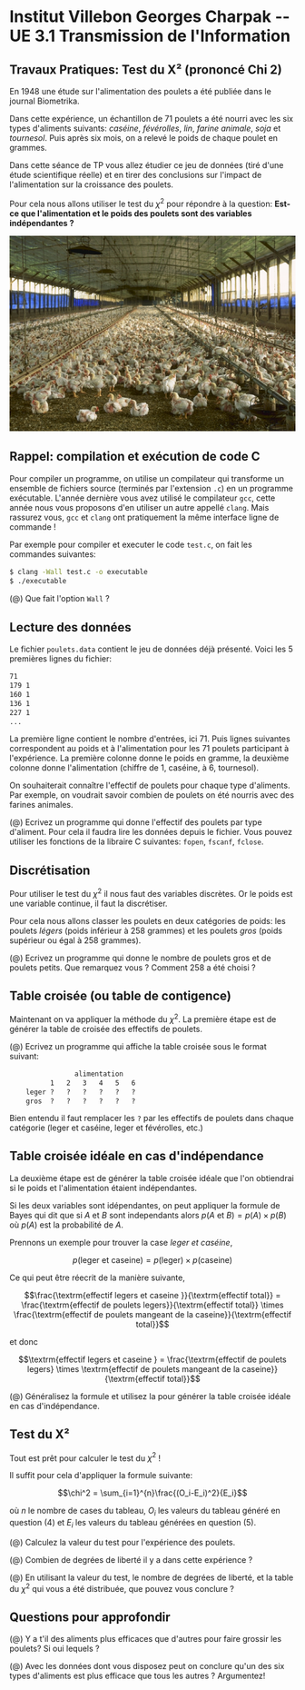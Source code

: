 # Institut Villebon Georges Charpak -- UE 3.1 Transmission de l'Information
## Travaux Pratiques: Test du X² (prononcé Chi 2)


En 1948 une étude sur l'alimentation des poulets a été publiée dans le journal Biometrika.

Dans cette expérience, un échantillon de 71 poulets a été nourri avec les six
types d'aliments suivants: _caséine_, _févérolles_, _lin_, _farine animale_,
_soja_ et _tournesol_. Puis après six mois, on a relevé le poids de chaque
poulet en grammes.

Dans cette séance de TP vous allez étudier ce jeu de données (tiré d'une étude scientifique réelle)
et en tirer des conclusions sur l'impact de l'alimentation sur la croissance des poulets.

Pour cela nous allons utiliser le test du $\chi^2$ pour répondre à la question: **Est-ce que l'alimentation
et le poids des poulets sont des variables indépendantes ?**

![Ferme de poulets en Floride (United States Department of Agriculture, image dans le domaine public)](Florida_chicken_house.jpg "Ferme de poulets en Floride (United States Department of Agriculture, image dans le domaine public)")

## Rappel: compilation et exécution de code C

Pour compiler un programme, on utilise un compilateur qui transforme un
ensemble de fichiers source (terminés par l'extension ```.c```) en un programme
exécutable.  L'année dernière vous avez utilisé le compilateur ```gcc```, cette
année nous vous proposons d'en utiliser un autre appellé ```clang```. Mais
rassurez vous, ```gcc``` et ```clang``` ont pratiquement la même interface
ligne de commande ! 

Par exemple pour compiler et executer le code ```test.c```, on fait les commandes suivantes:

```bash
$ clang -Wall test.c -o executable
$ ./executable
```

(@) Que fait l'option `Wall` ? 

## Lecture des données

Le fichier ```poulets.data``` contient le jeu de données déjà présenté.
Voici les 5 premières lignes du fichier:

```
71
179 1
160 1
136 1
227 1
...
```

La première ligne contient le nombre d'entrées, ici 71.  Puis lignes suivantes
correspondent au poids et à l'alimentation pour les 71 poulets participant à
l'expérience. La première colonne donne le poids en gramme, la deuxième colonne
donne l'alimentation (chiffre de 1, caséine, à 6, tournesol).

On souhaiterait connaître l'effectif de poulets pour chaque type d'aliments.
Par exemple, on voudrait savoir combien de poulets on été nourris avec des
farines animales.

(@) Ecrivez un programme qui donne l'effectif des poulets par type d'aliment. Pour cela il faudra 
lire les données depuis le fichier. Vous pouvez utiliser les fonctions de la libraire C suivantes:
```fopen```, ```fscanf```, ```fclose```.

## Discrétisation

Pour utiliser le test du $\chi^2$ il nous faut des variables discrètes. Or le
poids est une variable continue, il faut la discrétiser.

Pour cela nous allons classer les poulets en deux catégories de poids: les
poulets _légers_ (poids inférieur à 258 grammes) et les poulets _gros_ (poids
supérieur ou égal à 258 grammes). 

(@) Ecrivez un programme qui donne le nombre de poulets gros et de poulets petits.
Que remarquez vous ? Comment 258 a été choisi ?  

## Table croisée (ou table de contigence)

Maintenant on va appliquer la méthode du $\chi^2$. La première étape est de
générer la table de croisée des effectifs de poulets.

(@) Ecrivez un programme qui affiche la table croisée sous le format suivant:
```
                alimentation
          1   2   3   4   5   6 
    leger ?   ?   ?   ?   ?   ?
    gros  ?   ?   ?   ?   ?   ?
```

Bien entendu il faut remplacer les ```?``` par les effectifs de poulets dans
chaque catégorie (leger et caséine, leger et févérolles, etc.)

## Table croisée idéale en cas d'indépendance

La deuxième étape est de générer la table croisée idéale que l'on obtiendrai si
le poids et l'alimentation étaient indépendantes. 

Si les deux variables sont idépendantes, on peut appliquer la formule de Bayes
qui dit que si $A$ et $B$ sont independants alors $p(A \textrm{ et } B) = p(A)
\times p(B)$ où $p(A)$ est la probabilité de $A$.

Prennons un exemple pour trouver la case _leger et caséine_, 

$$p(\textrm{leger et caseine}) = p(\textrm{leger}) \times p(\textrm{caseine})$$ 

Ce qui peut être réecrit de la manière suivante,

$$\frac{\textrm{effectif legers et caseine }}{\textrm{effectif total}}  = \frac{\textrm{effectif de poulets legers}}{\textrm{effectif total}} \times  \frac{\textrm{effectif de poulets mangeant de la caseine}}{\textrm{effectif total}}$$

et donc

$$\textrm{effectif legers et caseine }  = \frac{\textrm{effectif de poulets legers} \times \textrm{effectif de poulets mangeant de la caseine}}{\textrm{effectif total}}$$

(@) Généralisez la formule et utilisez la pour générer la table croisée idéale en cas d'indépendance.

## Test du X²

Tout est prêt pour calculer le test du $\chi^2$ !

Il suffit pour cela d'appliquer la formule suivante:

$$\chi^2 = \sum_{i=1}^{n}\frac{(O_i-E_i)^2}{E_i}$$

où $n$ le nombre de cases du tableau, $O_i$ les valeurs du tableau généré en
question (4) et $E_i$ les valeurs du tableau générées en question (5). 

(@) Calculez la valeur du test pour l'expérience des poulets.

(@) Combien de degrées de liberté il y a dans cette expérience ?

(@) En utilisant la valeur du test, le nombre de degrées de liberté, et la table du $\chi^2$ qui vous a été distribuée, que pouvez vous conclure ?

## Questions pour approfondir

(@) Y a t'il des aliments plus efficaces que d'autres pour faire grossir les poulets? Si oui lequels ?

(@) Avec les données dont vous disposez peut on conclure qu'un des six types d'aliments est plus efficace que tous les autres ? Argumentez! 
